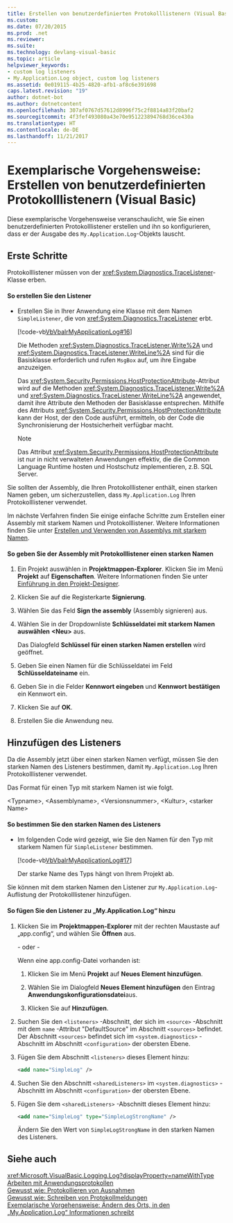 ```yaml
---
title: Erstellen von benutzerdefinierten Protokolllistenern (Visual Basic)
ms.custom: 
ms.date: 07/20/2015
ms.prod: .net
ms.reviewer: 
ms.suite: 
ms.technology: devlang-visual-basic
ms.topic: article
helpviewer_keywords:
- custom log listeners
- My.Application.Log object, custom log listeners
ms.assetid: 0e019115-4b25-4820-afb1-af8c6e391698
caps.latest.revision: "19"
author: dotnet-bot
ms.author: dotnetcontent
ms.openlocfilehash: 307af0767d57612d8996f75c2f8814a83f20baf2
ms.sourcegitcommit: 4f3fef493080a43e70e951223894768d36ce430a
ms.translationtype: HT
ms.contentlocale: de-DE
ms.lasthandoff: 11/21/2017
---
```

# <a name="walkthrough-creating-custom-log-listeners-visual-basic"></a>Exemplarische Vorgehensweise: Erstellen von benutzerdefinierten Protokolllistenern (Visual Basic)
Diese exemplarische Vorgehensweise veranschaulicht, wie Sie einen benutzerdefinierten Protokolllistener erstellen und ihn so konfigurieren, dass er der Ausgabe des `My.Application.Log`-Objekts lauscht.  
  
## <a name="getting-started"></a>Erste Schritte  
 Protokolllistener müssen von der <xref:System.Diagnostics.TraceListener>-Klasse erben.  
  
#### <a name="to-create-the-listener"></a>So erstellen Sie den Listener  
  
-   Erstellen Sie in Ihrer Anwendung eine Klasse mit dem Namen `SimpleListener`, die von <xref:System.Diagnostics.TraceListener> erbt.  
  
     [!code-vb[VbVbalrMyApplicationLog#16](../../../../visual-basic/developing-apps/programming/log-info/codesnippet/VisualBasic/walkthrough-creating-custom-log-listeners_1.vb)]  
  
     Die Methoden <xref:System.Diagnostics.TraceListener.Write%2A> und <xref:System.Diagnostics.TraceListener.WriteLine%2A> sind für die Basisklasse erforderlich und rufen `MsgBox` auf, um ihre Eingabe anzuzeigen.  
  
     Das <xref:System.Security.Permissions.HostProtectionAttribute>-Attribut wird auf die Methoden <xref:System.Diagnostics.TraceListener.Write%2A> und <xref:System.Diagnostics.TraceListener.WriteLine%2A> angewendet, damit ihre Attribute den Methoden der Basisklasse entsprechen. Mithilfe des Attributs <xref:System.Security.Permissions.HostProtectionAttribute> kann der Host, der den Code ausführt, ermitteln, ob der Code die Synchronisierung der Hostsicherheit verfügbar macht.  
  
    > [!NOTE]
    >  Das Attribut <xref:System.Security.Permissions.HostProtectionAttribute> ist nur in nicht verwalteten Anwendungen effektiv, die die Common Language Runtime hosten und Hostschutz implementieren, z.B. SQL Server.  
  
 Sie sollten der Assembly, die Ihren Protokolllistener enthält, einen starken Namen geben, um sicherzustellen, dass `My.Application.Log` Ihren Protokolllistener verwendet.  
  
 Im nächste Verfahren finden Sie einige einfache Schritte zum Erstellen einer Assembly mit starkem Namen und Protokolllistener. Weitere Informationen finden Sie unter [Erstellen und Verwenden von Assemblys mit starkem Namen](https://msdn.microsoft.com/library/xwb8f617).  
  
#### <a name="to-strongly-name-the-log-listener-assembly"></a>So geben Sie der Assembly mit Protokolllistener einen starken Namen  
  
1.  Ein Projekt auswählen in **Projektmappen-Explorer**. Klicken Sie im Menü **Projekt** auf **Eigenschaften**. Weitere Informationen finden Sie unter [Einführung in den Projekt-Designer](http://msdn.microsoft.com/en-us/898dd854-c98d-430c-ba1b-a913ce3c73d7).  
  
2.  Klicken Sie auf die Registerkarte **Signierung**.  
  
3.  Wählen Sie das Feld **Sign the assembly** (Assembly signieren) aus.  
  
4.  Wählen Sie in der Dropdownliste **Schlüsseldatei mit starkem Namen auswählen** **\<Neu>** aus.  
  
     Das Dialogfeld **Schlüssel für einen starken Namen erstellen** wird geöffnet.  
  
5.  Geben Sie einen Namen für die Schlüsseldatei im Feld **Schlüsseldateiname** ein.  
  
6.  Geben Sie in die Felder **Kennwort eingeben** und **Kennwort bestätigen** ein Kennwort ein.  
  
7.  Klicken Sie auf **OK**.  
  
8.  Erstellen Sie die Anwendung neu.  
  
## <a name="adding-the-listener"></a>Hinzufügen des Listeners  
 Da die Assembly jetzt über einen starken Namen verfügt, müssen Sie den starken Namen des Listeners bestimmen, damit `My.Application.Log` Ihren Protokolllistener verwendet.  
  
 Das Format für einen Typ mit starkem Namen ist wie folgt.  
  
 \<Typname>, \<Assemblyname>, \<Versionsnummer>, \<Kultur>, \<starker Name>  
  
#### <a name="to-determine-the-strong-name-of-the-listener"></a>So bestimmen Sie den starken Namen des Listeners  
  
-   Im folgenden Code wird gezeigt, wie Sie den Namen für den Typ mit starkem Namen für `SimpleListener` bestimmen.  
  
     [!code-vb[VbVbalrMyApplicationLog#17](../../../../visual-basic/developing-apps/programming/log-info/codesnippet/VisualBasic/walkthrough-creating-custom-log-listeners_2.vb)]  
  
     Der starke Name des Typs hängt von Ihrem Projekt ab.  
  
 Sie können mit dem starken Namen den Listener zur `My.Application.Log`-Auflistung der Protokolllistener hinzufügen.  
  
#### <a name="to-add-the-listener-to-myapplicationlog"></a>So fügen Sie den Listener zu „My.Application.Log“ hinzu  
  
1.  Klicken Sie im **Projektmappen-Explorer** mit der rechten Maustaste auf „app.config“, und wählen Sie **Öffnen** aus.  
  
     - oder -   
  
     Wenn eine app.config-Datei vorhanden ist:  
  
    1.  Klicken Sie im Menü **Projekt** auf **Neues Element hinzufügen**.  
  
    2.  Wählen Sie im Dialogfeld **Neues Element hinzufügen** den Eintrag **Anwendungskonfigurationsdatei**aus.  
  
    3.  Klicken Sie auf **Hinzufügen**.  
  
2.  Suchen Sie den `<listeners>` -Abschnitt, der sich im `<source>` -Abschnitt mit dem `name` -Attribut "DefaultSource" im Abschnitt `<sources>` befindet. Der Abschnitt `<sources>` befindet sich im `<system.diagnostics>` -Abschnitt im Abschnitt `<configuration>` der obersten Ebene.  
  
3.  Fügen Sie dem Abschnitt `<listeners>` dieses Element hinzu:  
  
    ```xml  
    <add name="SimpleLog" />  
    ```  
  
4.  Suchen Sie den Abschnitt `<sharedListeners>` im `<system.diagnostics>` -Abschnitt im Abschnitt `<configuration>` der obersten Ebene.  
  
5.  Fügen Sie dem `<sharedListeners>` -Abschnitt dieses Element hinzu:  
  
    ```xml  
    <add name="SimpleLog" type="SimpleLogStrongName" />  
    ```  
  
     Ändern Sie den Wert von `SimpleLogStrongName` in den starken Namen des Listeners.  
  
## <a name="see-also"></a>Siehe auch  
 <xref:Microsoft.VisualBasic.Logging.Log?displayProperty=nameWithType>  
 [Arbeiten mit Anwendungsprotokollen](../../../../visual-basic/developing-apps/programming/log-info/working-with-application-logs.md)  
 [Gewusst wie: Protokollieren von Ausnahmen](../../../../visual-basic/developing-apps/programming/log-info/how-to-log-exceptions.md)  
 [Gewusst wie: Schreiben von Protokollmeldungen](../../../../visual-basic/developing-apps/programming/log-info/how-to-write-log-messages.md)  
 [Exemplarische Vorgehensweise: Ändern des Orts, in den „My.Application.Log“ Informationen schreibt](../../../../visual-basic/developing-apps/programming/log-info/walkthrough-changing-where-my-application-log-writes-information.md)
